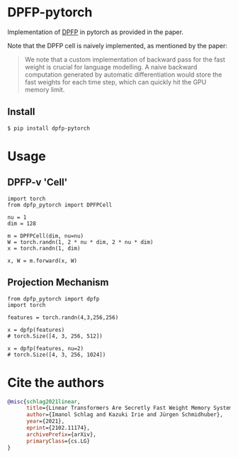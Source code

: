 # DPFP-pytorch

Implementation of [DPFP](https://arxiv.org/pdf/2102.11174v2.pdf) in pytorch as provided in the paper.

Note that the DPFP cell is naively implemented, as mentioned by the paper:
> We note that a custom implementation of backward pass for the fast weight is crucial for language modelling. A naive backward computation generated by automatic differentiation would store the fast weights for each time step, which can quickly hit the GPU memory limit. 

## Install

```
$ pip install dpfp-pytorch
```

# Usage
## DPFP-v 'Cell'
```py3
import torch
from dpfp_pytorch import DPFPCell

nu = 1
dim = 128

m = DPFPCell(dim, nu=nu)
W = torch.randn(1, 2 * nu * dim, 2 * nu * dim)
x = torch.randn(1, dim)

x, W = m.forward(x, W)
```

## Projection Mechanism
```py3
from dpfp_pytorch import dpfp
import torch

features = torch.randn(4,3,256,256)

x = dpfp(features)
# torch.Size([4, 3, 256, 512])

x = dpfp(features, nu=2)
# torch.Size([4, 3, 256, 1024])
```


# Cite the authors
```bibtex
@misc{schlag2021linear,
      title={Linear Transformers Are Secretly Fast Weight Memory Systems}, 
      author={Imanol Schlag and Kazuki Irie and Jürgen Schmidhuber},
      year={2021},
      eprint={2102.11174},
      archivePrefix={arXiv},
      primaryClass={cs.LG}
}
```

